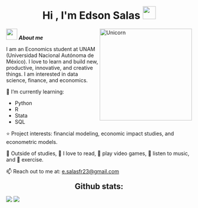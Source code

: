 <h1 align="center"><b>Hi , I'm Edson Salas </b><img src="https://media.giphy.com/media/hvRJCLFzcasrR4ia7z/giphy.gif" width="35"></h1>

<img align="right" width="250px" alt="Unicorn" src="https://media4.giphy.com/media/v1.Y2lkPTc5MGI3NjExcWR4Mzhla2pvenJoZzY4dzBnMWQyaHJ3d3k5eXFiOXg1amg0ZjQwNiZlcD12MV9pbnRlcm5hbF9naWZfYnlfaWQmY3Q9Zw/CuuSHzuc0O166MRfjt/giphy.webp" />


<img src="https://media3.giphy.com/media/v1.Y2lkPTc5MGI3NjExNGpkcHdvMTl6bjFlY3FmM24wZWVzeG5wZndmYXExaGJ4Ymg1cDBmYSZlcD12MV9pbnRlcm5hbF9naWZfYnlfaWQmY3Q9cw/zq4TDUWJ9y968/giphy.webp" width="30px">&nbsp;***About me*** 


I am an Economics student at UNAM (Universidad Nacional Autónoma de México). I love to learn and build new, productive, innovative, and creative things.
I am interested in data science, finance, and economics.

🌱 I’m currently learning:
- Python
- R
- Stata
- SQL
  
⭐ Project interests: financial modeling, economic impact studies, and econometric models.

👀 Outside of studies, 📖 I love to read, 👾 play video games, 🎵 listen to music, and 🤺 exercise.

📫 Reach out to me at: <a href="mailto:e.salasfr23@gmail.com">e.salasfr23@gmail.com</a>

<h2 align="center" style="margin: 5px 10px;">Github stats:</h2> 

[![](https://github-readme-stats.vercel.app/api?username=EDN23&show_icons=true&theme=tokyonight&hide_border=true&locale=en)](https://github.com/EDN23)
[![](https://github-readme-streak-stats.herokuapp.com/?user=EDN23&theme=material-palenight)](https://github.com/EDN23)
</div>


